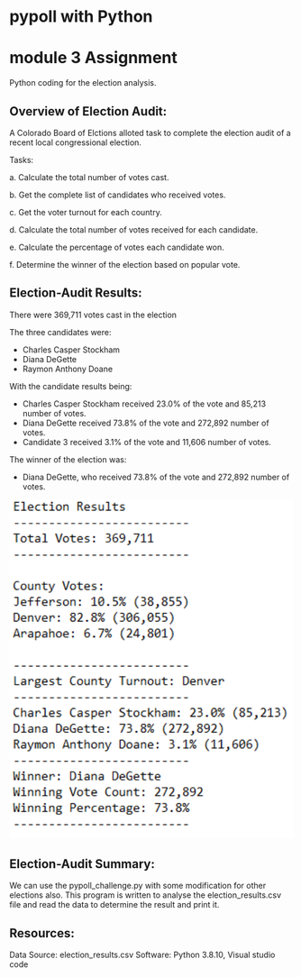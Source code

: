 # pypoll with Python
# module 3 Assignment

Python coding for the election analysis. 

## Overview of Election Audit:

A Colorado Board of Elctions alloted task to complete the election audit of a recent local congressional election. 

Tasks:

a. Calculate the total number of votes cast.

b. Get the complete list of candidates who received votes.

c. Get the voter turnout for each country.  

d. Calculate the total number of votes received for each candidate. 

e. Calculate the percentage of votes each candidate won. 

f. Determine the winner of the election based on popular vote.   


## Election-Audit Results:


There were 369,711 votes cast in the election

The three candidates were:

- Charles Casper Stockham
- Diana DeGette
- Raymon Anthony Doane

With the candidate results being:

- Charles Casper Stockham received 23.0% of the vote and 85,213 number of votes.
- Diana DeGette received 73.8% of the vote and 272,892 number of votes.
- Candidate 3 received 3.1% of the vote and 11,606 number of votes.

The winner of the election was:

- Diana DeGette, who received 73.8% of the vote and 272,892 number of votes.

<img width="539" src="https://github.com/gyanwaliElizaa/Bootcamp-UTA-VIRT-DATA-PT-04-2021-U-B-MW/blob/main/Pypoll-03/result.PNG">



## Election-Audit Summary: 

We can use the pypoll_challenge.py with some modification for other elections also. This program is written to analyse the election_results.csv file and read the data to determine the result and print it. 

## Resources: 

Data Source: election_results.csv
Software: Python 3.8.10, Visual studio code
